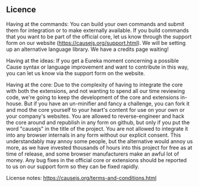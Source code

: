 Licence
-------

Having at the commands:
You can build your own commands and submit them for integration or to make externally available.
If you build commands that you want to be part of the official core, let us know through the support form on our website (https://causejs.org/support.html).
We will be setting up an alternative language library. We have a credits page waiting!

Having at the ideas:
If you get a Eureka moment concerning a possible Cause syntax or language improvement and want to contribute in this way, you can let us know via the support form on the website.

Having at the core:
Due to the complexity of having to integrate the core with both the extensions, and not wanting to spend all our time reviewing code, we're going to keep the development of the core and extensions in-house.
But if you have an un-minifier and fancy a challenge, you can fork it and mod the core yourself to your heart's content for use on your own or your company's websites.
You are allowed to reverse-engineer and hack the core around and republish in any form on github, but only if you put the word "causejs" in the title of the project.
You are not allowed to integrate it into any browser internals in any form without our explicit consent. This understandably may annoy some people, but the alternative would annoy us more, as we have invested thousands of hours into this project for free as at time of release, and some browser manufacturers make an awful lot of money.
Any bug fixes in the official core or extensions should be reported to us on our support form so they can be fixed rapidly.

License notes:
https://causejs.org/terms-and-conditions.html
